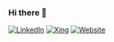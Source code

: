 ### Hi there 👋

<!--
**Rabattkarte/rabattkarte** is a ✨ _special_ ✨ repository because its `README.md` (this file) appears on your GitHub profile.

Here are some ideas to get you started:

- 🔭 I’m currently working on ...
- 🌱 I’m currently learning ...
- 👯 I’m looking to collaborate on ...
- 🤔 I’m looking for help with ...
- 💬 Ask me about ...
- 📫 How to reach me: ...
- 😄 Pronouns: ...
- ⚡ Fun fact: ...
-->

[<img alt="LinkedIn" src="https://img.shields.io/badge/LinkedIn-0a66c2?style=for-the-badge&logo=linkedin&logoColor=white" />](https://www.linkedin.com/in/nfahldieck/) [<img alt="Xing" src="https://img.shields.io/badge/Xing-007575?style=for-the-badge&logo=xing&logoColor=white" />](https://www.xing.com/profile/Nils_Fahldieck) [<img alt="Website" src="https://img.shields.io/badge/website-0076d6?style=for-the-badge&logo=internet-explorer&logoColor=white" />](https://nils.fahldieck.de)
